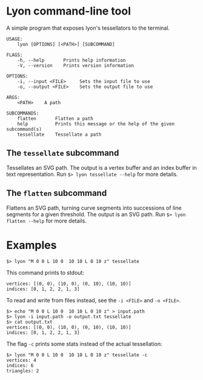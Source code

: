 # Lyon command-line tool

A simple program that exposes lyon's tessellators to the terminal.

```
USAGE:
    lyon [OPTIONS] [<PATH>] [SUBCOMMAND]

FLAGS:
    -h, --help       Prints help information
    -V, --version    Prints version information

OPTIONS:
    -i, --input <FILE>     Sets the input file to use
    -o, --output <FILE>    Sets the output file to use

ARGS:
    <PATH>    A path

SUBCOMMANDS:
    flatten       Flatten a path
    help          Prints this message or the help of the given subcommand(s)
    tessellate    Tessellate a path
```

## The ```tessellate``` subcommand

Tessellates an SVG path. The output is a vertex buffer and an index buffer in text representation.
Run ```$> lyon tessellate --help``` for more details.

## The ```flatten``` subcommand

Flattens an SVG path, turning curve segments into successions of line segments for a given threshold. The output is an SVG path.
Run ```$> lyon flatten --help``` for more details.

# Examples


```
$> lyon "M 0 0 L 10 0  10 10 L 0 10 z" tessellate
```

This command prints to stdout:

```
vertices: [(0, 0), (10, 0), (0, 10), (10, 10)]
indices: [0, 1, 2, 2, 1, 3]
```

To read and write from files instead, see the ```-i <FILE>``` and ```-o <FILE>```.

```
$> echo "M 0 0 L 10 0  10 10 L 0 10 z" > input.path
$> lyon -i input.path -o output.txt tessellate
$> cat output.txt
vertices: [(0, 0), (10, 0), (0, 10), (10, 10)]
indices: [0, 1, 2, 2, 1, 3]
```

The flag ```-c``` prints some stats instead of the actual tessellation:

```
$> lyon "M 0 0 L 10 0  10 10 L 0 10 z" tessellate -c
vertices: 4
indices: 6
triangles: 2
```
